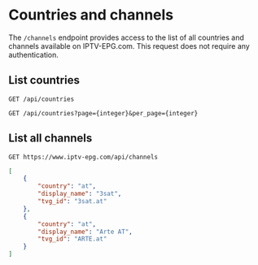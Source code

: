 # Countries and channels

The `/channels` endpoint provides access to the list of all countries and channels available on IPTV-EPG.com.
This request does not require any authentication.

## List countries

`GET /api/countries`

`GET /api/countries?page={integer}&per_page={integer}`

## List all channels

`GET https://www.iptv-epg.com/api/channels`

```json
[
    {
        "country": "at",
        "display_name": "3sat", 
        "tvg_id": "3sat.at"
    },
    {
        "country": "at",
        "display_name": "Arte AT",
        "tvg_id": "ARTE.at"
    }
]
```